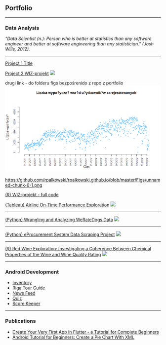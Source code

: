 ## Portfolio

---

### Data Analysis

*"Data Scientist (n.): Person who is better at statistics than any software engineer and better at software engineering than any statistician." (Josh Wills, 2012).*

---
[Project 1 Title](/mapy)

[Project 2 WIZ-projekt](/WIZ-projekt)
<img src="https://github.com/rpalkowski/wiz-projekt/blob/master/Figs/unnamed-chunk-4-1.png?raw=true"/>

drugi link - do folderu figs bezpośrenido z repo z portfolio
<img src="https://github.com/rpalkowski/rpalkowski.github.io/blob/master/Figs/unnamed-chunk-6-1.png?raw=true"/>

https://github.com/rpalkowski/rpalkowski.github.io/blob/master/Figs/unnamed-chunk-6-1.png

[(R) WIZ-projekt - full code](https://github.com/rpalkowski/wiz-projekt)

[(Tableau) Airline On-Time Performance Exploration](https://public.tableau.com/profile/evanca#!/vizhome/AirlineOn-TimePerformanceExploration/Story)
<img src="https://github.com/evanca/evanca.github.io/blob/master/images/dand_p8_thumbnail.jpg?raw=true"/>

---
[(Python) Wrangling and Analyzing WeRateDogs Data](https://github.com/evanca/data-analysis_python_weratedogs-wrangling)
<img src="https://github.com/evanca/evanca.github.io/blob/master/images/dand_p7_thumbnail.jpg?raw=true"/>

---
[(Python) eProcurement System Data Scraping Project](https://github.com/evanca/data-analysis_python_eprocurement-system-data-scraping)
<img src="https://github.com/evanca/evanca.github.io/blob/master/images/eis_thumbnail.jpg?raw=true"/>

---
[(R) Red Wine Exploration: Investigating a Coherence Between Chemical Properties of the Wine and Wine Quality Rating](https://github.com/evanca/data-analysis_r_red-wine-exploration)
<img src="https://github.com/evanca/evanca.github.io/blob/master/images/dand_p6_thumbnail.jpg?raw=true"/>

---

### Android Development

- [Inventory](https://github.com/evanca/ABND_P8-P9_Inventory)
- [Riga Tour Guide](https://github.com/evanca/ABND_P5_Riga-Tour-Guide)
- [News Feed](https://github.com/evanca/ABND_P6-P7_News-Feed)
- [Quiz](https://github.com/evanca/ABND_P3)
- [Score Keeper](https://github.com/evanca/ABND_P2)

---

### Publications

- [Create Your Very First App in Flutter - a Tutorial for Complete Beginners](https://medium.com/@evanca/create-your-very-first-app-in-flutter-a-tutorial-for-complete-beginners-3bb5eeaca520)
- [Android Tutorial for Beginners: Create a Pie Chart With XML](https://medium.com/@evanca/android-tutorial-for-beginners-create-a-pie-chart-with-xml-36e67dabe67f)
